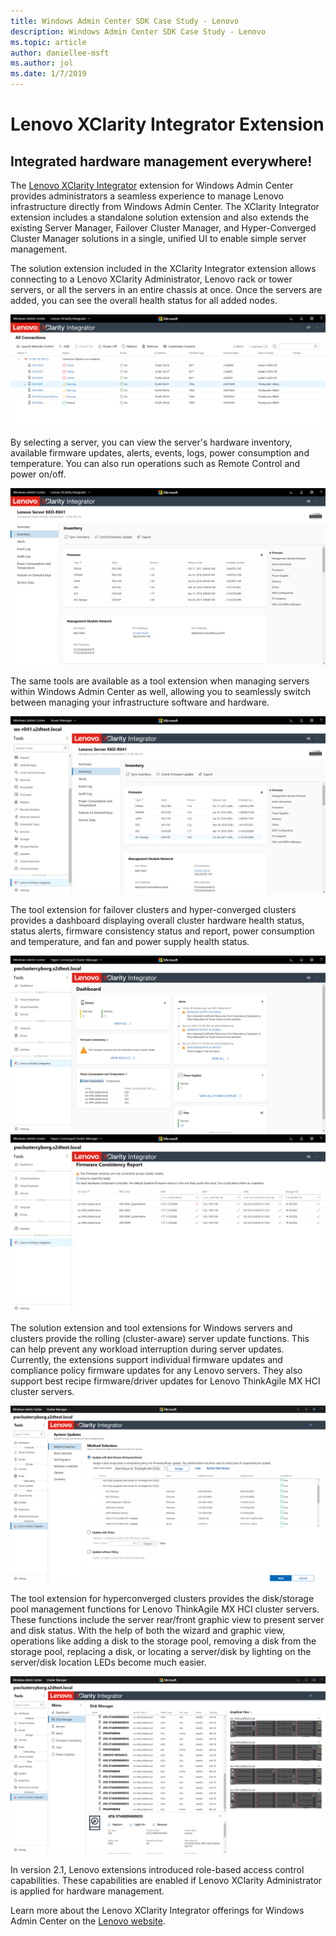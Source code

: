 ```yaml
---
title: Windows Admin Center SDK Case Study - Lenovo
description: Windows Admin Center SDK Case Study - Lenovo
ms.topic: article
author: daniellee-msft
ms.author: jol
ms.date: 1/7/2019
---
```

# Lenovo XClarity Integrator Extension

## Integrated hardware management everywhere!

The [Lenovo XClarity Integrator](https://www.lenovo.com/us/en/data-center/software/systems-management/XClarity-Integrator/p/WMD00000370) extension for Windows Admin Center provides administrators a seamless experience to manage Lenovo infrastructure directly from Windows Admin Center. The XClarity Integrator extension includes a standalone solution extension and also extends the existing Server Manager, Failover Cluster Manager, and Hyper-Converged Cluster Manager solutions in a single, unified UI to enable simple server management.

The solution extension included in the XClarity Integrator extension allows connecting to a Lenovo XClarity Administrator, Lenovo rack or tower servers, or all the servers in an entire chassis at once. Once the servers are added, you can see the overall health status for all added nodes.

![Screenshot of the Lenovo XClarity Integrator extension in Windows Admin Center showing the overall health status for all added nodes.](../../media/extend-case-study-lenovo/lenovo-1.png)

By selecting a server, you can view the server's hardware inventory, available firmware updates, alerts, events, logs, power consumption and temperature. You can also run operations such as Remote Control and power on/off.

![Screenshot of the Lenovo XClarity Integrator extension in Windows Admin Center showing the Inventory page.](../../media/extend-case-study-lenovo/lenovo-2.png)

The same tools are available as a tool extension when managing servers within Windows Admin Center as well, allowing you to seamlessly switch between managing your infrastructure software and hardware.

![Screenshot of the Server Manager portal in Windows Admin Center showing the Lenovo XClarity Integrator extension tool.](../../media/extend-case-study-lenovo/lenovo-3.png)

The tool extension for failover clusters and hyper-converged clusters provides a dashboard displaying overall cluster hardware health status, status alerts, firmware consistency status and report, power consumption and temperature, and fan and power supply health status.

![Screenshot of the Lenovo XClarity Integrator extension tool showing the Dashboard page.](../../media/extend-case-study-lenovo/lenovo-4.png)
![Screenshot of the Lenovo XClarity Integrator extension tool showing the Firmware Consistency Report page.](../../media/extend-case-study-lenovo/lenovo-5.png)

The solution extension and tool extensions for Windows servers and clusters provide the rolling (cluster-aware) server update functions. This can help prevent any workload interruption during server updates. Currently, the extensions support individual firmware updates and compliance policy firmware updates for any Lenovo servers. They also support best recipe firmware/driver updates for Lenovo ThinkAgile MX HCI cluster servers.

![Screenshot of the Lenovo XClarity Integrator extension tool showing the System Updates Method Selection page.](../../media/extend-case-study-lenovo/lenovo-6-fwupdate.png)

The tool extension for hyperconverged clusters provides the disk/storage pool management functions for Lenovo ThinkAgile MX HCI cluster servers. These functions include the server rear/front graphic view to present server and disk status. With the help of both the wizard and graphic view, operations like adding a disk to the storage pool, removing a disk from the storage pool, replacing a disk, or locating a server/disk by lighting on the server/disk location LEDs become much easier.

![Screenshot of the Lenovo XClarity Integrator extension tool showing the Disk Manager page.](../../media/extend-case-study-lenovo/lenovo-7-diskmgr.png)

In version 2.1, Lenovo extensions introduced role-based access control capabilities. These capabilities are enabled if Lenovo XClarity Administrator is applied for hardware management.

Learn more about the Lenovo XClarity Integrator offerings for Windows Admin Center on the [Lenovo website](https://support.lenovo.com/us/en/solutions/ht507549).
